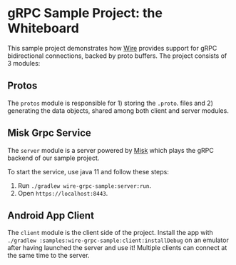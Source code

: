 gRPC Sample Project: the Whiteboard
=========

This sample project demonstrates how [Wire](https://github.com/square/wire/) provides support for
gRPC bidirectional connections, backed by proto buffers. The project consists of 3 modules:

Protos
------------

The `protos` module is responsible for 1) storing the `.proto`. files and 2) generating the data
objects, shared among both client and server modules.

Misk Grpc Service
------------

The `server` module is a server powered by [Misk](https://github.com/cashapp/misk) which plays the
gRPC backend of our sample project.

To start the service, use java 11 and follow these steps:

  1. Run `./gradlew wire-grpc-sample:server:run`.
  2. Open `https://localhost:8443`.

Android App Client
------------

The `client` module is the client side of the project. Install the app with
`./gradlew :samples:wire-grpc-sample:client:installDebug` on an emulator after having launched the
server and use it! Multiple clients can connect at the same time to the server.
